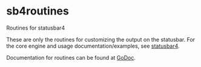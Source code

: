 # sb4routines
Routines for statusbar4

These are only the routines for customizing the output on the statusbar. For the core engine and usage documentation/examples, see [statusbar4](https://godoc.org/github.com/snhilde/statusbar4).

Documentation for routines can be found at [GoDoc](https://godoc.org/github.com/snhilde/sb4routines).
